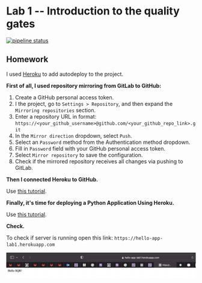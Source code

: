 # Lab 1 -- Introduction to the quality gates

[![pipeline status](https://gitlab.com/sqr-inno/s23/s23-lab-1-introduction-to-the-quality-gates/badges/main/pipeline.svg)](https://gitlab.com/sqr-inno/s23/s23-lab-1-introduction-to-the-quality-gates/-/commits/main)

## Homework

I used [Heroku](https://heroku.com) to add autodeploy to the project.

**First of all, I used repository mirroring from GitLab to GitHub:**

1. Create a GitHub personal access token.
1. I the project, go to `Settings > Repository`, and then expand the `Mirroring repositories` section.
1. Enter a repository URL in format: `https://<your_github_username>@github.com/<your_github_repo_link>.git`
1. In the `Mirror direction` dropdown, select `Push`.
1. Select an `Password` method from the Authentication method dropdown.
1. Fill in `Password` field with your GitHub personal access token.
1. Select `Mirror repository` to save the configuration.
1. Check if the mirrored repository receives all changes via pushing to GitLab.

**Then I connected Heroku to GitHub.**

Use [this tutorial](https://www.google.com/search?client=safari&rls=en&sxsrf=AJOqlzVzEKeG5vmz_nJ8Np1p_MJisJqqYQ:1677064411496&q=how+to+auto+deploy+project+github+to+heroku&spell=1&sa=X&ved=2ahUKEwjkyozk_6j9AhWCxIsKHZ6xDKcQBSgAegQIFhAB&biw=1440&bih=820&dpr=2#kpvalbx=_3fj1Y6iUDY-UrwShgpfQBw_38).

**Finally, it's time for deploying a Python Application Using Heroku.**

Use [this tutorial](https://realpython.com/flask-by-example-part-1-project-setup/).

**Check.**

To check if server is running open this link: `https://hello-app-lab1.herokuapp.com`

![screen](images/app.png)
